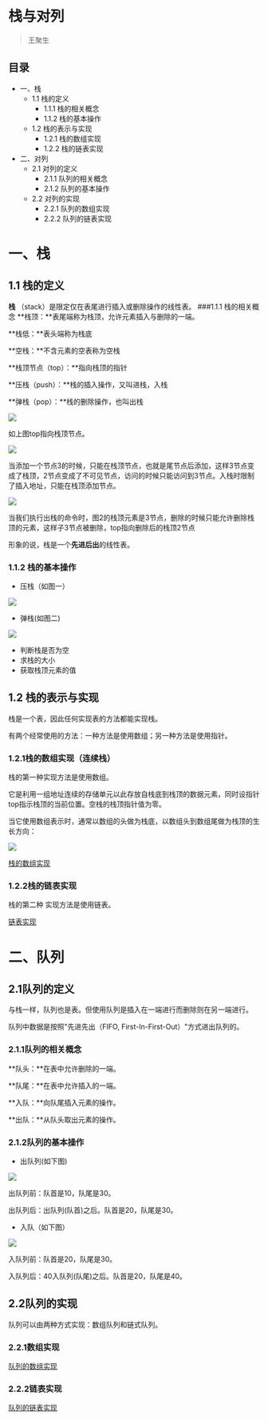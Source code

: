 # 栈与对列

> 王聚生

## 目录
- 一、栈
  - 1.1 栈的定义
  	- 1.1.1 栈的相关概念
  	- 1.1.2 栈的基本操作 
  - 1.2 栈的表示与实现
  	- 1.2.1 栈的数组实现
  	- 1.2.2 栈的链表实现	 
- 二、对列
  - 2.1 对列的定义
    - 2.1.1 队列的相关概念
    - 2.1.2 队列的基本操作
  - 2.2 对列的实现
    - 2.2.1 队列的数组实现
    - 2.2.2 队列的链表实现

# 一、栈
## 1.1 栈的定义
**栈** （stack）是限定仅在表尾进行插入或删除操作的线性表。
###1.1.1 栈的相关概念
**栈顶：**表尾端称为栈顶，允许元素插入与删除的一端。

**栈低：**表头端称为栈底

**空栈：**不含元素的空表称为空栈

**栈顶节点（top）：**指向栈顶的指针

**压栈（push）：**栈的插入操作，又叫进栈，入栈

**弹栈（pop）：**栈的删除操作，也叫出栈

 ![](https://github.com/jvshwang/Linux-Basics/blob/master/doc/img/stark_and_queue/1.jpg)

如上图top指向栈顶节点。

 ![](https://github.com/jvshwang/Linux-Basics/blob/master/doc/img/stark_and_queue/2.jpg)

当添加一个节点3的时候，只能在栈顶节点，也就是尾节点后添加，这样3节点变成了栈顶，2节点变成了不可见节点，访问的时候只能访问到3节点。入栈时限制了插入地址，只能在栈顶添加节点。

 ![](https://github.com/jvshwang/Linux-Basics/blob/master/doc/img/stark_and_queue/3.jpg)

当我们执行出栈的命令时，图2的栈顶元素是3节点，删除的时候只能允许删除栈顶的元素，这样子3节点被删除，top指向删除后的栈顶2节点

形象的说，栈是一个**先进后出**的线性表。

### 1.1.2 栈的基本操作
- 压栈（如图一）

![](https://github.com/jvshwang/Linux-Basics/blob/master/doc/img/stark_and_queue/1.1.jpg)

- 弹栈(如图二)

![](https://github.com/jvshwang/Linux-Basics/blob/master/doc/img/stark_and_queue/21.2.jpg)

- 判断栈是否为空
- 求栈的大小
- 获取栈顶元素的值


## 1.2 栈的表示与实现
栈是一个表，因此任何实现表的方法都能实现栈。

有两个经常使用的方法：一种方法是使用数组；另一种方法是使用指针。

### 1.2.1栈的数组实现（连续栈）
栈的第一种实现方法是使用数组。

它是利用一组地址连续的存储单元以此存放自栈底到栈顶的数据元素，同时设指针top指示栈顶的当前位置。空栈的栈顶指针值为零。

当它使用数组表示时，通常以数组的头做为栈底，以数组头到数组尾做为栈顶的生长方向：

![](https://github.com/jvshwang/Linux-Basics/blob/master/doc/img/stark_and_queue/3.1.jpg)

[栈的数组实现](https://github.com/jvshwang/Linux-Basics/blob/master/src/stack/arr_stack.c)

### 1.2.2栈的链表实现 
栈的第二种 实现方法是使用链表。

[链表实现](https://github.com/jvshwang/Linux-Basics/blob/master/src/stack/l_stack.c)

# 二、队列

## 2.1队列的定义
与栈一样，队列也是表。但使用队列是插入在一端进行而删除则在另一端进行。

队列中数据是按照"先进先出（FIFO, First-In-First-Out）"方式进出队列的。

### 2.1.1队列的相关概念
**队头：**在表中允许删除的一端。

**队尾：**在表中允许插入的一端。

**入队：**向队尾插入元素的操作。

**出队：**从队头取出元素的操作。

### 2.1.2队列的基本操作
- 出队列(如下图)

![](https://github.com/jvshwang/Linux-Basics/blob/master/doc/img/stark_and_queue/queue_1.jpg)

出队列前：队首是10，队尾是30。

出队列后：出队列(队首)之后。队首是20，队尾是30。
- 入队（如下图）

![](https://github.com/jvshwang/Linux-Basics/blob/master/doc/img/stark_and_queue/queue_2.jpg)

入队列前：队首是20，队尾是30。

入队列后：40入队列(队尾)之后。队首是20，队尾是40。

## 2.2队列的实现
队列可以由两种方式实现：数组队列和链式队列。
### 2.2.1数组实现

[队列的数组实现](https://github.com/jvshwang/Linux-Basics/blob/master/src/queue/arr_queue.c)

### 2.2.2链表实现

[队列的链表实现](https://github.com/jvshwang/Linux-Basics/tree/master/src/queue)


